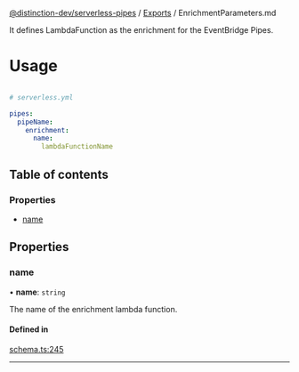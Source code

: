 [@distinction-dev/serverless-pipes](../README.md) / [Exports](parameters.md) / EnrichmentParameters.md

It defines LambdaFunction as the enrichment for the EventBridge Pipes.

# Usage
```yaml

# serverless.yml

pipes:
  pipeName:
    enrichment:
      name:
        lambdaFunctionName
```


## Table of contents

### Properties

- [name](EnrichmentParameters.md#name)


## Properties

### name

• **name**: `string`

The name of the enrichment lambda function.


#### Defined in

[schema.ts:245](https://github.com/distinction-dev/serverless-pipes/blob/adc1ce1b20b719d2e58f62a01c813e4ef9c57a5c/src/schema.ts#L245)




---
